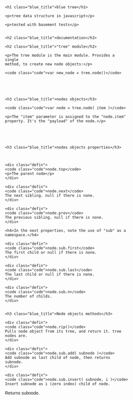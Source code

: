 
<style>
	body {
		font: 14px helvetica, arial, freesans, clean, sans-serif;
	}
	
	.blue_title {
		color: #4182D1;
		margin-top: 40px;
	}
	.blue_tree {
		width: 400px;
		margin-left: 60px;
		margin-right: 60px;
	}
	.code {
		display: block;
		color: #183F92;
		font-size: 15px;
		background-color: #F0F2F2;
		padding: 12px;
		margin: 10px 0px;
	}
	.defin {
		margin: 40px 0px;
	}

</style>

<div class="blue_tree">
	
	<h1 class="blue_title">blue tree</h1>

	<p>tree data structure in javascript</p>

	<p>tested with basement tests</p>
		
		
	<h2 class="blue_title">documentation</h2>		
		
	<h2 class="blue_title">"tree" module</h2>

	<p>The tree module is the main module. Provides a single 
	method, to create new node objects:</p>

	<code class="code">var new_node = tree.node()</code>



	
		
	<h3 class="blue_title">nodes objects</h3>

	<code class="code">var node = tree.node( item )</code>

	<p>The "item" parameter is assigned to the "node.item" property. It's the "payload" of the node.</p>
	
	
	
	
	
	<h3 class="blue_title">nodes objects properties</h3>


	
	<div class="defin">
	<code class="code">node.top</code>
	<p>The parent node</p>
	</div>
	
	<div class="defin">
	<code class="code">node.next</code>
	The next sibling. null if there is none.	
	</div>
	
	<div class="defin">	
	<code class="code">node.prev</code>
	The previous sibling. null if there is none.
	</div>

	<h4>In the next properties, note the use of "sub" as a namespace.</h4>

	<div class="defin">
	<code class="code">node.sub.first</code>
	The first child or null if there is none.
	</div>
	
	<div class="defin">
	<code class="code">node.sub.last</code>
	The last child or null if there is none.
	</div>
	
	<div class="defin">
	<code class="code">node.sub.n</code>
	The number of childs.
	</div>		
	

	<h3 class="blue_title">Node objects methods</h3>

	<div class="defin">
	<code class="code">node.rip()</code>
	Pulls node object from its tree, and return it. tree nodes are.
	</div>
	
	<div class="defin">
	<code class="code">node.sub.add( subnode )</code>
	Add subnode as last child of node, then returns subnode.
	</div>
	
	<div class="defin">
	<code class="code">node.sub.insert( subnode, i )</code>
	Insert subnode as i (zero index) child of node.
Returns subnode.
	</div>
	
</div>




